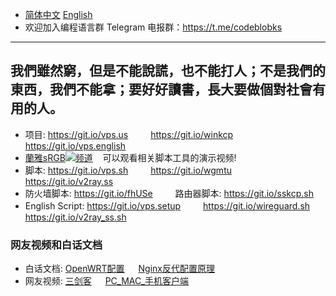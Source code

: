 - [简体中文](https://github.com/hongwenjun/vps_setup/blob/master/README.md)  [English](https://git.io/vps.english)
- 欢迎加入编程语言群 Telegram 电报群：https://t.me/codeblobks
----
## 我們雖然窮，但是不能說謊，也不能打人；不是我們的東西，我們不能拿；要好好讀書，長大要做個對社會有用的人。

- 项目: https://git.io/vps.us 　　 https://git.io/winkcp 　　 https://git.io/vps.english
- [蘭雅sRGB![](https://raw.githubusercontent.com/hongwenjun/vps_setup/master/img/youtube.png)频道](https://www.youtube.com/channel/UCupRwki_4n87nrwP0GIBUXA/videos) &nbsp;&nbsp;&nbsp;可以观看相关脚本工具的演示视频!
- 脚本: https://git.io/vps.sh 　　 https://git.io/wgmtu 　　 https://git.io/v2ray.ss
- 防火墙脚本: https://git.io/fhUSe 　　 路由器脚本: https://git.io/sskcp.sh
- English Script: https://git.io/vps.setup 　　 https://git.io/wireguard.sh 　　 https://git.io/v2ray_ss.sh
### 网友视频和白话文档
- 白话文档: [OpenWRT配置](https://git.io/wrt.wg) 　 [Nginx反代配置原理](https://git.io/v2ray.nginx)
- 网友视频: [三剑客](https://youtu.be/BHZhU8wxf9A) 　 [PC_MAC_手机客户端](https://youtu.be/dkXWicxak3w)
